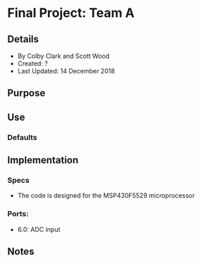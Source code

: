 # Final Project: Team A
## Details
 * By Colby Clark and Scott Wood
 * Created: ?
 * Last Updated: 14 December 2018 
## Purpose

## Use
### Defaults

## Implementation
### Specs
* The code is designed for the MSP430F5529 microprocessor


### Ports:   
 * 6.0: ADC input


## Notes

